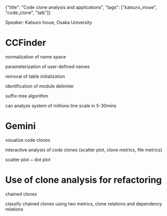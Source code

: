 {"title": "Code clone analysis and applications", "tags": ["katsuro_inoue", "code_clone", "talk"]}

Speaker: Katsuro Inoue, Osaka University

# CCFinder
normalization of name space

parameterization of user-defined names

removal of table initialization

identification of module delimiter

suffix-tree algorithm

can analyze system of millions line scale in 5-30mins

# Gemini
visualize code clones

interactive analysis of code clones (scatter plot, clone metrics, file metrics)

scatter plot ~ dot plot

# Use of clone analysis for refactoring
chained clones

classify chained clones using two metrics, clone relations and dependency relations
